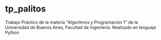 # tp_palitos
Trabajo Práctico de la materia "Algoritmos y Programación 1" de la Universidad de Buenos Aires, Facultad de Ingeniería. Realizado en lenguaje Python
